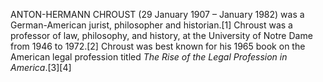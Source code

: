ANTON-HERMANN CHROUST (29 January 1907 – January 1982) was a German-American jurist, philosopher and historian.[1] Chroust was a professor of law, philosophy, and history, at the University of Notre Dame from 1946 to 1972.[2] Chroust was best known for his 1965 book on the American legal profession titled _The Rise of the Legal Profession in America_.[3][4]
